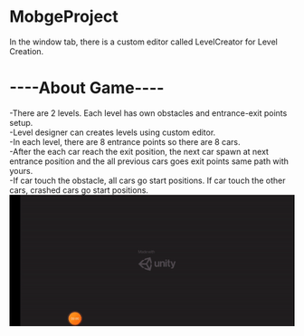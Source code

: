# MobgeProject
In the window tab, there is a custom editor called LevelCreator for Level Creation.
# ----About Game----
-There are 2 levels. Each level has own obstacles and entrance-exit points setup.  
-Level designer can creates levels using custom editor.  
-In each level, there are 8 entrance points so there are 8 cars.  
-After the each car reach the exit position, the next car spawn at next entrance position and the all previous cars goes exit points same path with yours.  
-If car touch the obstacle, all cars go start positions. If car touch the other cars, crashed cars go start positions.  
![](https://github.com/Cdelim/Cem_Bektasoglu_CarGame/blob/main/ReadMeFile/demoGif.gif)
